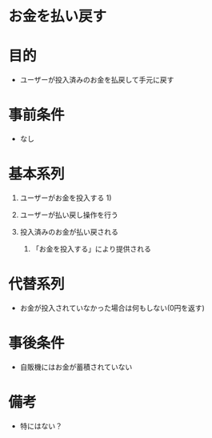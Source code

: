 お金を払い戻す
=================

# 目的
   * ユーザーが投入済みのお金を払戻して手元に戻す

# 事前条件
   * なし

# 基本系列
   1. ユーザーがお金を投入する 1)
   1. ユーザーが払い戻し操作を行う
   1. 投入済みのお金が払い戻される

      1) 「お金を投入する」により提供される

# 代替系列
   * お金が投入されていなかった場合は何もしない(0円を返す)

# 事後条件
   * 自販機にはお金が蓄積されていない

# 備考
   * 特にはない？


